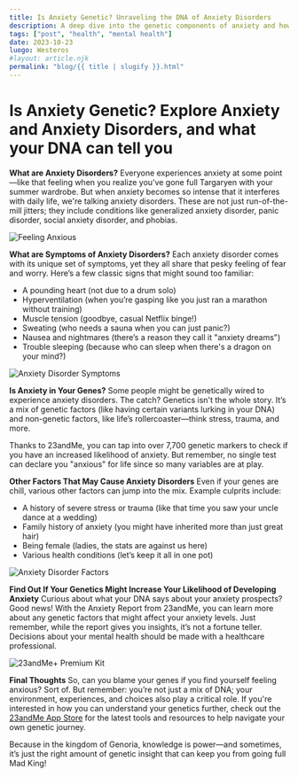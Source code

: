 ```yaml
---
title: Is Anxiety Genetic? Unraveling the DNA of Anxiety Disorders
description: A deep dive into the genetic components of anxiety and how 23andMe can help you understand your predispositions.
tags: ["post", "health", "mental health"]
date: 2023-10-23
luogo: Westeros
#layout: article.njk
permalink: "blog/{{ title | slugify }}.html"
---
```


# Is Anxiety Genetic? Explore Anxiety and Anxiety Disorders, and what your DNA can tell you

**What are Anxiety Disorders?**
Everyone experiences anxiety at some point—like that feeling when you realize you’ve gone full Targaryen with your summer wardrobe. But when anxiety becomes so intense that it interferes with daily life, we're talking anxiety disorders. These are not just run-of-the-mill jitters; they include conditions like generalized anxiety disorder, panic disorder, social anxiety disorder, and phobias.

![Feeling Anxious](https://www.23andme.com/wp-content/uploads/sites/2/2022/08/feeling-anxious-242x300.png)

**What are Symptoms of Anxiety Disorders?**
Each anxiety disorder comes with its unique set of symptoms, yet they all share that pesky feeling of fear and worry. Here’s a few classic signs that might sound too familiar:

- A pounding heart (not due to a drum solo)
- Hyperventilation (when you’re gasping like you just ran a marathon without training)
- Muscle tension (goodbye, casual Netflix binge!)
- Sweating (who needs a sauna when you can just panic?)
- Nausea and nightmares (there’s a reason they call it "anxiety dreams")
- Trouble sleeping (because who can sleep when there's a dragon on your mind?)

![Anxiety Disorder Symptoms](https://www.23andme.com/wp-content/uploads/sites/2/2022/08/anxiety-disorder-symptoms-300x257.png)

**Is Anxiety in Your Genes?**
Some people might be genetically wired to experience anxiety disorders. The catch? Genetics isn't the whole story. It’s a mix of genetic factors (like having certain variants lurking in your DNA) and non-genetic factors, like life’s rollercoaster—think stress, trauma, and more. 

Thanks to 23andMe, you can tap into over 7,700 genetic markers to check if you have an increased likelihood of anxiety. But remember, no single test can declare you "anxious" for life since so many variables are at play.

**Other Factors That May Cause Anxiety Disorders**
Even if your genes are chill, various other factors can jump into the mix. Example culprits include:

- A history of severe stress or trauma (like that time you saw your uncle dance at a wedding)
- Family history of anxiety (you might have inherited more than just great hair)
- Being female (ladies, the stats are against us here)
- Various health conditions (let’s keep it all in one pot)

![Anxiety Disorder Factors](https://www.23andme.com/wp-content/uploads/sites/2/2022/08/factors-impacting-anxiety-disorders-190x300.png)

**Find Out If Your Genetics Might Increase Your Likelihood of Developing Anxiety**
Curious about what your DNA says about your anxiety prospects? Good news! With the Anxiety Report from 23andMe, you can learn more about any genetic factors that might affect your anxiety levels. Just remember, while the report gives you insights, it’s not a fortune teller. Decisions about your mental health should be made with a healthcare professional.

![23andMe+ Premium Kit](https://www.23andme.com/uploads/sites/2/20240109213029/Premium.jpg)

**Final Thoughts**
So, can you blame your genes if you find yourself feeling anxious? Sort of. But remember: you’re not just a mix of DNA; your environment, experiences, and choices also play a critical role. If you're interested in how you can understand your genetics further, check out the [23andMe App Store](https://www.GenePlaza.com/app-store) for the latest tools and resources to help navigate your own genetic journey.

Because in the kingdom of Genoria, knowledge is power—and sometimes, it’s just the right amount of genetic insight that can keep you from going full Mad King!
